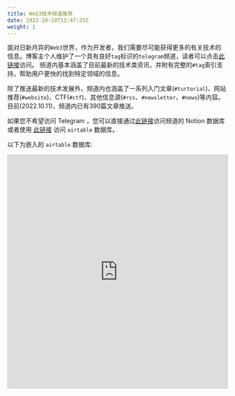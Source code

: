 ```yaml
---
title: Web3技术频道推荐
date: 2022-10-10T12:47:33Z
weight: 1
---
```


面对日新月异的`Web3`世界，作为开发者，我们需要尽可能获得更多的有关技术的信息。博客主个人维护了一个具有良好`tag`标识的`telegram`频道，读者可以点击[此链接](https://web3list.t.me)访问。
频道内基本涵盖了目前最新的技术类资讯，并附有完整的`#tag`索引支持，帮助用户更快的找到特定领域的信息。

除了推送最新的技术发展外，频道内也涵盖了一系列入门文章(`#turtorial`)、网站推荐(`#website`)、CTF(`#ctf`)、其他信息源(`#rss`、`#newsletter`、`#news`)等内容。
目前(2022.10.11)，频道内已有390篇文章推送。

如果您不希望访问 Telegram ，您可以直接通过[此链接](https://web3.wongssh.cf/db)访问频道的 Notion 数据库 或者使用 [此链接](https://airtable.com/shrg0jA0QIK5rQ4Oz) 访问 `airtable` 数据库。

以下为嵌入的 `airtable` 数据库:

<iframe class="airtable-embed" src="https://airtable.com/embed/shrg0jA0QIK5rQ4Oz?backgroundColor=purple&viewControls=on" frameborder="0" onmousewheel="" width="100%" height="533" style="background: transparent; border: 1px solid #ccc;"></iframe>
